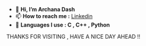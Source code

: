 - 👋 **Hi, I’m Archana Dash**
- 📫 **How to reach me :** [Linkedin](https://www.linkedin.com/in/archana-dash-0210ab203/) 
- 🌱 **Languages I use : C , C++ , Python**


<!---
I-ArchanaDash/I-ArchanaDash is a ✨ special ✨ repository because its `README.md` (this file) appears on your GitHub profile.
You can click the Preview link to take a look at your changes.
--->

THANKS FOR VISITING , HAVE A NICE DAY AHEAD !!
